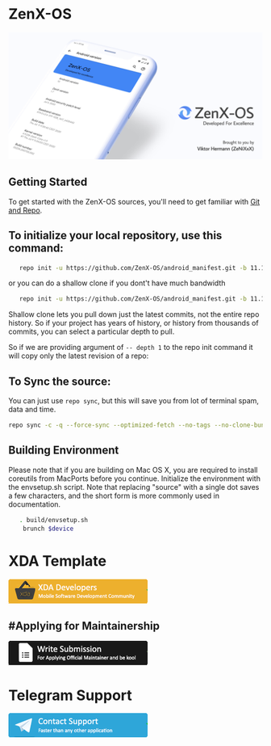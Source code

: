 ZenX-OS
===========
![ZenX-OS](https://github.com/Lokesh773/RandomStuff/blob/master/ZenX_banner_o3.png)
<p align="center">


Getting Started
---------------
To get started with the ZenX-OS sources, you'll need to get
familiar with [Git and Repo](https://source.android.com/setup/develop).


To initialize your local repository, use this command:
------------------------------------------------------

```bash
   repo init -u https://github.com/ZenX-OS/android_manifest.git -b 11.1
```

or you can do a shallow clone if you dont't have much bandwidth

```bash
   repo init -u https://github.com/ZenX-OS/android_manifest.git -b 11.1 --depth=1
```

Shallow clone lets you pull down just the latest commits, not the entire repo history. So if your project has years of history, or history from thousands of commits, you can select a particular depth to pull.

So if we are providing argument of `-- depth 1` to the repo init command it will copy only the latest revision of a repo:

To Sync the source:
----------------

You can just use `repo sync`, but this will save you from lot of terminal spam, data and time.

```bash
repo sync -c -q --force-sync --optimized-fetch --no-tags --no-clone-bundle --prune -j$(nproc --all)
```

Building Environment
---------------

Please note that if you are building on Mac OS X, you are required to install coreutils from MacPorts before you continue.
Initialize the environment with the envsetup.sh script. Note that replacing "source" with a single dot saves a few characters, and the short form is more commonly used in documentation.

```bash
   . build/envsetup.sh
    brunch $device
```
# XDA Template
[![XDA-Template](https://github.com/Lokesh773/RandomStuff/blob/master/XDADevelopers_button.png)](https://github.com/ZenX-OS/XDA)


#Applying for Maintainership
---------------

[![Form](https://github.com/Lokesh773/RandomStuff/blob/master/Submission_button.png)](https://docs.google.com/forms/d/e/1FAIpQLSelSvOc5FmIIZM-hTun_3vQBiv6uS35HLrD9PkDPlbXFWeQpw/viewform)

# Telegram Support 
[![Telegram](https://github.com/Lokesh773/RandomStuff/blob/master/Telegram_button.png)](https://t.me/zenXOSGroup)

